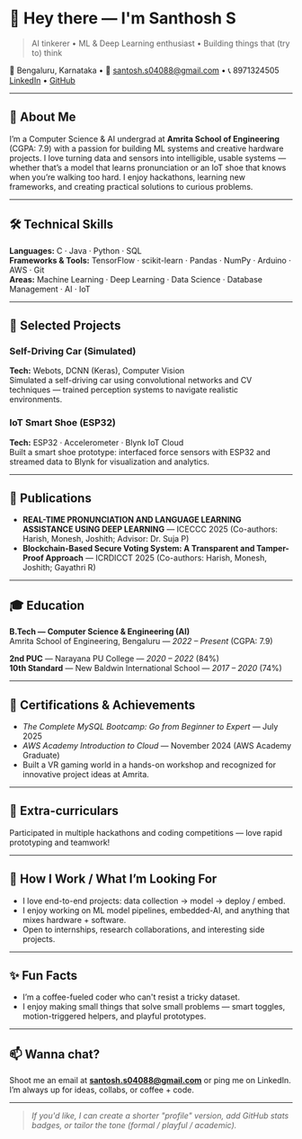 # 👋 Hey there — I'm Santhosh S

> AI tinkerer • ML & Deep Learning enthusiast • Building things that (try to) think

📍 Bengaluru, Karnataka • 📧 santosh.s04088@gmail.com • 📞 8971324505  
[LinkedIn](https://linkedin.com/in/-santhoshs-) • [GitHub](https://github.com/NOTSANTOSH04)

---

## 🔭 About Me
I’m a Computer Science & AI undergrad at **Amrita School of Engineering** (CGPA: 7.9) with a passion for building ML systems and creative hardware projects. I love turning data and sensors into intelligible, usable systems — whether that’s a model that learns pronunciation or an IoT shoe that knows when you’re walking too hard. I enjoy hackathons, learning new frameworks, and creating practical solutions to curious problems.

---

## 🛠️ Technical Skills

**Languages:** C · Java · Python · SQL  
**Frameworks & Tools:** TensorFlow · scikit-learn · Pandas · NumPy · Arduino · AWS · Git  
**Areas:** Machine Learning · Deep Learning · Data Science · Database Management · AI · IoT

---

## 🚀 Selected Projects

### Self-Driving Car (Simulated)
**Tech:** Webots, DCNN (Keras), Computer Vision  
Simulated a self-driving car using convolutional networks and CV techniques — trained perception systems to navigate realistic environments.

### IoT Smart Shoe (ESP32)
**Tech:** ESP32 · Accelerometer · Blynk IoT Cloud  
Built a smart shoe prototype: interfaced force sensors with ESP32 and streamed data to Blynk for visualization and analytics.

---

## 📝 Publications
- **REAL-TIME PRONUNCIATION AND LANGUAGE LEARNING ASSISTANCE USING DEEP LEARNING** — ICECCC 2025 (Co-authors: Harish, Monesh, Joshith; Advisor: Dr. Suja P)  
- **Blockchain-Based Secure Voting System: A Transparent and Tamper-Proof Approach** — ICRDICCT 2025 (Co-authors: Harish, Monesh, Joshith; Gayathri R)

---

## 🎓 Education
**B.Tech — Computer Science & Engineering (AI)**  
Amrita School of Engineering, Bengaluru — *2022 – Present* (CGPA: 7.9)

**2nd PUC** — Narayana PU College — *2020 – 2022* (84%)  
**10th Standard** — New Baldwin International School — *2017 – 2020* (74%)

---

## 🏅 Certifications & Achievements
- *The Complete MySQL Bootcamp: Go from Beginner to Expert* — July 2025  
- *AWS Academy Introduction to Cloud* — November 2024 (AWS Academy Graduate)  
- Built a VR gaming world in a hands-on workshop and recognized for innovative project ideas at Amrita.

---

## 🧩 Extra-curriculars
Participated in multiple hackathons and coding competitions — love rapid prototyping and teamwork!

---

## 🔭 How I Work / What I’m Looking For
- I love end-to-end projects: data collection → model → deploy / embed.  
- I enjoy working on ML model pipelines, embedded-AI, and anything that mixes hardware + software.  
- Open to internships, research collaborations, and interesting side projects.

---

## ✨ Fun Facts
- I’m a coffee-fueled coder who can't resist a tricky dataset.  
- I enjoy making small things that solve small problems — smart toggles, motion-triggered helpers, and playful prototypes.

---

## 📫 Wanna chat?
Shoot me an email at **santosh.s04088@gmail.com** or ping me on LinkedIn. I’m always up for ideas, collabs, or coffee + code.

---

> *If you'd like, I can create a shorter "profile" version, add GitHub stats badges, or tailor the tone (formal / playful / academic).*
